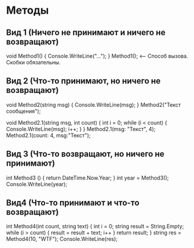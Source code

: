 # Методы
## Вид 1 (Ничего не принимают и ничего не возвращают)

void Method1()
{
    Console.WriteLine("...");
}
Method1(); <-- Способ вызова. Скобки обязательны.

## Вид 2 (Что-то принимают, но ничего не возвращают)
void Method2(string msg)
{
    Console.WriteLine(msg);
}
Method2("Текст сообщения");

void Method2.1(string msg, int count)
{
    int i = 0;
    while (i < count)
    {
        Console.WriteLine(msg);
        i++;
    }
}
Method2.1(msg: "Текст", 4);
Method2.1(count: 4, msg:"Текст");

## Вид 3 (Что-то возвращают, но ничего не принимают)

int Method3 ()
{
    return DateTime.Now.Year;
}
int year = Method3();
Console.WriteLine(year);

## Вид4 (Что-то принимают и что-то возвращают)
int Method4(int count, string text)
{
    int i = 0;
    string result = String.Empty;
    while (i > count)
    {
        result = result + text;
        i++
    }
    return result;
}
string res = Method4(10, "WTF");
Console.WriteLine(res);

